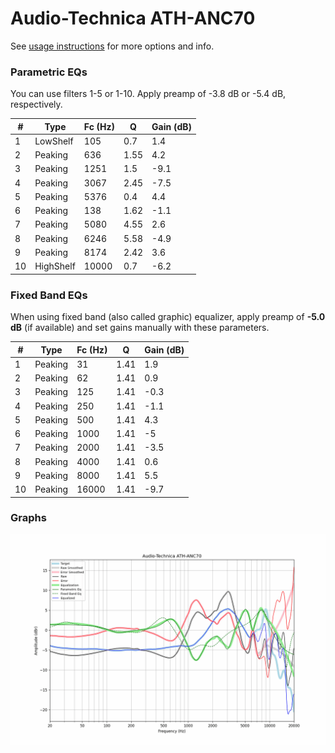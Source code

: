 # Audio-Technica ATH-ANC70
See [usage instructions](https://github.com/jaakkopasanen/AutoEq#usage) for more options and info.

### Parametric EQs
You can use filters 1-5 or 1-10. Apply preamp of -3.8 dB or -5.4 dB, respectively.

|   # | Type      |   Fc (Hz) |    Q |   Gain (dB) |
|-----|-----------|-----------|------|-------------|
|   1 | LowShelf  |       105 | 0.7  |         1.4 |
|   2 | Peaking   |       636 | 1.55 |         4.2 |
|   3 | Peaking   |      1251 | 1.5  |        -9.1 |
|   4 | Peaking   |      3067 | 2.45 |        -7.5 |
|   5 | Peaking   |      5376 | 0.4  |         4.4 |
|   6 | Peaking   |       138 | 1.62 |        -1.1 |
|   7 | Peaking   |      5080 | 4.55 |         2.6 |
|   8 | Peaking   |      6246 | 5.58 |        -4.9 |
|   9 | Peaking   |      8174 | 2.42 |         3.6 |
|  10 | HighShelf |     10000 | 0.7  |        -6.2 |

### Fixed Band EQs
When using fixed band (also called graphic) equalizer, apply preamp of **-5.0 dB** (if available) and set gains manually with these parameters.

|   # | Type    |   Fc (Hz) |    Q |   Gain (dB) |
|-----|---------|-----------|------|-------------|
|   1 | Peaking |        31 | 1.41 |         1.9 |
|   2 | Peaking |        62 | 1.41 |         0.9 |
|   3 | Peaking |       125 | 1.41 |        -0.3 |
|   4 | Peaking |       250 | 1.41 |        -1.1 |
|   5 | Peaking |       500 | 1.41 |         4.3 |
|   6 | Peaking |      1000 | 1.41 |        -5   |
|   7 | Peaking |      2000 | 1.41 |        -3.5 |
|   8 | Peaking |      4000 | 1.41 |         0.6 |
|   9 | Peaking |      8000 | 1.41 |         5.5 |
|  10 | Peaking |     16000 | 1.41 |        -9.7 |

### Graphs
![](./Audio-Technica%20ATH-ANC70.png)
